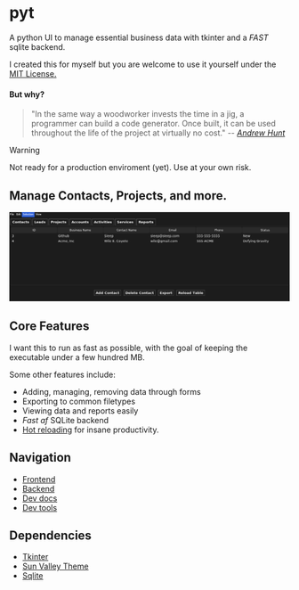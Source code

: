# pyt

A python UI to manage essential business data with tkinter and a *FAST* sqlite backend.

I created this for myself but you are welcome to use it yourself under the [MIT License.](LICENSE)

#### But why?

> "In the same way a woodworker invests the time in a jig, a programmer can build a code generator. 
> Once built, it can be used throughout the life of the project at virtually no cost."
> -- [*Andrew Hunt*](https://en.wikipedia.org/wiki/Andy_Hunt_(author))

> [!WARNING]  
> Not ready for a production enviroment (yet). Use at your own risk.

## Manage Contacts, Projects, and more.

![](https://github.com/Sieep-Coding/pyt/blob/main/assets/image.png)

## Core Features

I want this to run as fast as possible, with the goal of keeping the executable under a few hundred MB.

Some other features include:

- Adding, managing, removing data through forms
- Exporting to common filetypes
- Viewing data and reports easily
- *Fast af* SQLite backend
- [Hot reloading](hot_reload.py) for insane productivity.

## Navigation

- [Frontend](gui.py)
- [Backend](database.py)
- [Dev docs](DEVTOOLS.md)
- [Dev tools](makefile)

## Dependencies

- [Tkinter](https://docs.python.org/3/library/tkinter.html)
- [Sun Valley Theme](https://github.com/rdbende/Sun-Valley-ttk-theme/tree/main)
- [Sqlite](https://www.sqlite.org/)